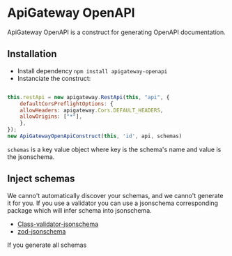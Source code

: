 # ApiGateway OpenAPI

ApiGateway OpenAPI is a construct for generating OpenAPI documentation.

## Installation

- Install dependency `npm install apigateway-openapi`
- Instanciate the construct:
```JavaScript

this.restApi = new apigateway.RestApi(this, "api", {
    defaultCorsPreflightOptions: {
    allowHeaders: apigateway.Cors.DEFAULT_HEADERS,
    allowOrigins: ["*"],
    },
});
new ApiGatewayOpenApiConstruct(this, 'id', api, schemas)
```

`schemas` is a key value object where key is the schema's name and value is the jsonschema.

## Inject schemas

We  canno't automatically discover your schemas, and we canno't generate it for you.
If you use a validator you can use a jsonschema corresponding package which will infer schema into jsonschema.

- [Class-validator-jsonschema](https://www.npmjs.com/package/class-validator-jsonschema)
- [zod-jsonschema](https://www.npmjs.com/package/zod-jsonschema)

If you generate all schemas
